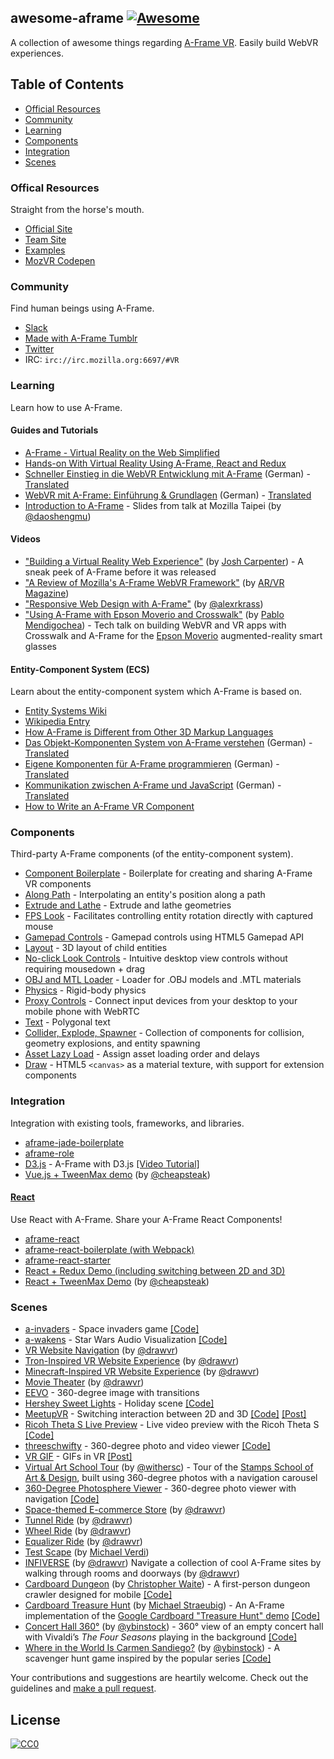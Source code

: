 ## awesome-aframe [![Awesome](https://cdn.rawgit.com/sindresorhus/awesome/d7305f38d29fed78fa85652e3a63e154dd8e8829/media/badge.svg)](https://github.com/sindresorhus/awesome)

A collection of awesome things regarding [A-Frame VR](https://github.com/aframevr/aframe). Easily build WebVR experiences.

## Table of Contents

- [Official Resources](#official-resources)
- [Community](#community)
- [Learning](#learning)
- [Components](#components)
- [Integration](#integration)
- [Scenes](#scenes)

### Offical Resources

Straight from the horse's mouth.

- [Official Site](https://aframe.io)
- [Team Site](http://mozvr.com)
- [Examples](https://aframe.io/examples/)
- [MozVR Codepen](http://codepen.io/team/mozvr/pens/public/)

### Community

Find human beings using A-Frame.

- [Slack](http://aframevr-slack.herokuapp.com/)
- [Made with A-Frame Tumblr](http://aframevr.tumblr.com/)
- [Twitter](https://twitter.com/aframevr)
- IRC: `irc://irc.mozilla.org:6697/#VR`

### Learning

Learn how to use A-Frame.

#### Guides and Tutorials

- [A-Frame - Virtual Reality on the Web Simplified](http://ngokevin.com/blog/aframe)
- [Hands-on With Virtual Reality Using A-Frame, React and Redux](https://medium.com/immersion-for-the-win/hands-on-with-virtual-reality-using-a-frame-react-and-redux-bc66240834f7#.nce7sfdzl)
- [Schneller Einstieg in die WebVR Entwicklung mit A-Frame](http://thevrjump.com/de/aframe-einstieg) (German) - [Translated](https://translate.google.com/translate?hl=en&sl=auto&tl=en&u=http%3A%2F%2Fthevrjump.com%2Fde%2Faframe-einstieg)
- [WebVR mit A-Frame: Einführung & Grundlagen](http://thevrjump.com/de/aframe-grundlagen) (German) - [Translated](https://translate.google.com/translate?hl=en&sl=auto&tl=en&u=http%3A%2F%2Fthevrjump.com%2Fde%2Faframe-grundlagen)
- [Introduction to A-Frame](http://www.slideshare.net/ellisonmu/introduction-to-aframe-57170744) - Slides from talk at Mozilla Taipei (by [@daoshengmu])

#### Videos

- ["Building a Virtual Reality Web Experience"](https://air.mozilla.org/josh-carpenter-building-a-virtual-reality-web-experience/) (by [Josh Carpenter](http://twitter.com/jcarpenter)) - A sneak peek of A-Frame before it was released
- ["A Review of Mozilla's A-Frame WebVR Framework"](https://www.youtube.com/watch?v=4IqBLoJd0ww) (by [AR/VR Magazine](http://www.arvrmagazine.com/))
- ["Responsive Web Design with A-Frame"](https://www.youtube.com/watch?v=HogJdsepZRo) (by [@alexrkrass])
- ["Using A-Frame with Epson Moverio and Crosswalk"](https://www.youtube.com/watch?v=Tt-pX1JMt60) (by [Pablo Mendigochea](https://twitter.com/hololeo/)) - Tech talk on building WebVR and VR apps with Crosswalk and A-Frame for the [Epson Moverio](http://www.epson.com/moverio) augmented-reality smart glasses

#### Entity-Component System (ECS)

Learn about the entity-component system which A-Frame is based on.

- [Entity Systems Wiki](http://entity-systems.wikidot.com/)
- [Wikipedia Entry](https://en.wikipedia.org/wiki/Entity_component_system)
- [How A-Frame is Different from Other 3D Markup Languages](http://ngokevin.com/blog/aframe-vs-3dml/)
- [Das Objekt-Komponenten System von A-Frame verstehen](http://thevrjump.com/de/aframe-system) (German) - [Translated](https://translate.google.com/translate?sl=auto&tl=en&js=y&prev=_t&hl=en&ie=UTF-8&u=http%3A%2F%2Fthevrjump.com%2Fde%2Faframe-system&edit-text=)
- [Eigene Komponenten für A-Frame programmieren](http://thevrjump.com/de/aframe-komponenten) (German) - [Translated](https://translate.google.com/translate?sl=auto&tl=en&js=y&prev=_t&hl=en&ie=UTF-8&u=http%3A%2F%2Fthevrjump.com%2Fde%2Faframe-komponenten&edit-text=)
- [Kommunikation zwischen A-Frame und JavaScript](http://thevrjump.com/de/aframe-js) (German) - [Translated](https://translate.google.com/translate?sl=auto&tl=en&js=y&prev=_t&hl=en&ie=UTF-8&u=http%3A%2F%2Fthevrjump.com%2Fde%2Faframe-js&edit-text=)
- [How to Write an A-Frame VR Component](http://ngokevin.com/blog/aframe-component/)

### Components

Third-party A-Frame components (of the entity-component system).

- [Component Boilerplate](https://github.com/ngokevin/aframe-component-boilerplate) - Boilerplate for creating and sharing A-Frame VR components
- [Along Path](https://jsbin.com/dasefeh/edit?html,output) - Interpolating an entity's position along a path
- [Extrude and Lathe](https://github.com/JosePedroDias/aframe-extrude-and-lathe) - Extrude and lathe geometries
- [FPS Look](https://github.com/cemkod/aframe-fps-look-component) - Facilitates controlling entity rotation directly with captured mouse
- [Gamepad Controls](https://github.com/donmccurdy/aframe-gamepad-controls) - Gamepad controls using HTML5 Gamepad API
- [Layout](https://github.com/ngokevin/aframe-layout-component) - 3D layout of child entities
- [No-click Look Controls](https://github.com/alexrkass/aframe-no-click-look-controls) - Intuitive desktop view controls without requiring mousedown + drag
- [OBJ and MTL Loader](https://github.com/donmccurdy/aframe-obj-loader-component) - Loader for .OBJ models and .MTL materials
- [Physics](https://github.com/ngokevin/aframe-physics-components) - Rigid-body physics
- [Proxy Controls](https://proxy-controls.donmccurdy.com) - Connect input devices from your desktop to your mobile phone with WebRTC
- [Text](https://github.com/ngokevin/aframe-text-component) - Polygonal text
- [Collider, Explode, Spawner](https://github.com/dmarcos/a-invaders/tree/master/js/components) - Collection of components for collision, geometry explosions, and entity spawning
- [Asset Lazy Load](https://github.com/youmustfight/aframe-asset-lazy-load) - Assign asset loading order and delays
- [Draw](https://github.com/maxkrieger/aframe-draw-component) - HTML5 `<canvas>` as a material texture, with support for extension components

### Integration

Integration with existing tools, frameworks, and libraries.

- [aframe-jade-boilerplate](https://github.com/KevinGrandon/aframe-jade-boilerplate)
- [aframe-role](https://github.com/Popmotion/aframe-role)
- [D3.js](http://blockbuilder.org/enjalot/1fd196cd99f8d58a56d3) - A-Frame with D3.js [[Video Tutorial]](https://www.youtube.com/watch?v=Tb2b5nFmmsM)
- [Vue.js + TweenMax demo](http://codepen.io/cheapsteak/pen/dGXZjx?editors=101) (by [@cheapsteak])

#### [React](https://github.com/facebook/react)

Use React with A-Frame. Share your A-Frame React Components!

- [aframe-react](https://github.com/ngokevin/aframe-react)
- [aframe-react-boilerplate (with Webpack)](https://github.com/ngokevin/aframe-react-boilerplate)
- [aframe-react-starter](https://github.com/fouad/aframe-react-starter)
- [React + Redux Demo (including switching between 2D and 3D)](https://github.com/RSpace/aframe-meetup-example)
- [React + TweenMax Demo](http://codepen.io/cheapsteak/pen/pgbdGa?editors=001) (by [@cheapsteak])

### Scenes

- [a-invaders](http://swimminglessonsformodernlife.com/a-invaders/) - Space invaders game [[Code]](https://github.com/dmarcos/a-invaders)
- [a-wakens](https://ngokevin.github.com/a-wakens) - Star Wars Audio Visualization [[Code]](https://github.com/ngokevin/a-wakens)
- [VR Website Navigation](http://drawvr.com/) (by [@drawvr])
- [Tron-Inspired VR Website Experience](http://drawvr.com/tron/) (by [@drawvr])
- [Minecraft-Inspired VR Website Experience](http://drawvr.com/minecraft/) (by [@drawvr])
- [Movie Theater](http://drawvr.com/theater/) (by [@drawvr])
- [EEVO](http://mhansen-dev.eevo.nyc/) - 360-degree image with transitions
- [Hershey Sweet Lights](https://htmlpreview.github.io/?https://github.com/davexoxide/sweet-lights/blob/master/index.html) - Holiday scene [[Code]](https://github.com/davexoxide/sweet-lights/)
- [MeetupVR](http://immersionftw.com/meetup-vr) - Switching interaction between 2D and 3D [[Code]](https://github.com/RSpace/aframe-meetup-example) [[Post]](https://medium.com/immersion-for-the-win/hands-on-with-virtual-reality-using-a-frame-react-and-redux-bc66240834f7)
- [Ricoh Theta S Live Preview](https://gtk2k.github.io/aframe_theta_s_live_preview/livepreview.html) - Live video preview with the Ricoh Theta S [[Code]](https://github.com/gtk2k/gtk2k.github.io/tree/master/aframe_theta_s_live_preview)
- [threeschwifty](https://ngokevin.github.com/threeschwifty) - 360-degree photo and video viewer [[Code]](https://github.com/ngokevin/threeschwifty)
- [VR GIF](http://x627.com/vr-gif/) - GIFs in VR [[Post]](http://x627.com/a-frame-is-awesome/)
- [Virtual Art School Tour](http://stampswebdesign.com/withersc/hud/index.html) (by [@withersc]) - Tour of the [Stamps School of Art & Design](http://stamps.umich.edu/), built using 360-degree photos with a navigation carousel
- [360-Degree Photosphere Viewer](https://www.ideaspacevr.org/examples/aframe/aframe-360-degree-photosphere) - 360-degree photo viewer with navigation [[Code]](https://github.com/IdeaSpaceVR/aframe-360-degree-photosphere)
- [Space-themed E-commerce Store](http://vr.lasershop.ca/) (by [@drawvr])
- [Tunnel Ride](http://drawvr.com/tunnel/) (by [@drawvr])
- [Wheel Ride](http://drawvr.com/wheel/) (by [@drawvr])
- [Equalizer Ride](http://drawvr.com/equalizer/) (by [@drawvr])
- [Test Scape](http://x627.com/testscape/) (by [Michael Verdi](http://x627.com/directory/))
- [INFIVERSE](http://infiverse.com/) (by [@drawvr]) Navigate a collection of cool A-Frame sites by walking through rooms and doorways (by [@drawvr])
- [Cardboard Dungeon](https://chrismwaite.github.io/cardboard-dungeon/) (by [Christopher Waite](https://twitter.com/chrismwaite/)) - A first-person dungeon crawler designed for mobile [[Code]](https://github.com/chrismwaite/cardboard-dungeon/)
- [Cardboard Treasure Hunt](https://i3games.github.io/aframe-cardboard-demo/) (by [Michael Straeubig](https://github.com/i3games/)) - An A-Frame implementation of the [Google Cardboard "Treasure Hunt" demo](https://developers.google.com/cardboard/android/get-started">) [[Code]](https://github.com/i3games/aframe-cardboard-demo/)
- [Concert Hall 360°](https://ybinstock.github.io/concert_hall_360/) (by [@ybinstock]) - 360° view of an empty concert hall with Vivaldi’s _The Four Seasons_ playing in the background [[Code]](https://github.com/ybinstock/concert_hall_360)
- [Where in the World Is Carmen Sandiego?](https://ybinstock.github.io/carmensandiego_360/) (by [@ybinstock]) - A scavenger hunt game inspired by the popular series [[Code]](https://github.com/ybinstock/carmensandiego_360/)

Your contributions and suggestions are heartily welcome. Check out the guidelines and [make a pull request](https://github.com/aframevr/awesome-aframe/edit/master/README.md).

## License

[![CC0](https://i.creativecommons.org/p/zero/1.0/88x31.png)](https://creativecommons.org/publicdomain/zero/1.0/)


[@alexrkrass]: https://github.com/alexrkass
[@cheapsteak]: https://github.com/cheapsteak/
[@drawvr]: https://www.reddit.com/user/drawvr
[@withersc]: https://www.behance.net/chriswithers
[@daoshengmu]: https://github.com/daoshengmu
[@ybinstock]: http://github.com/ybinstock
